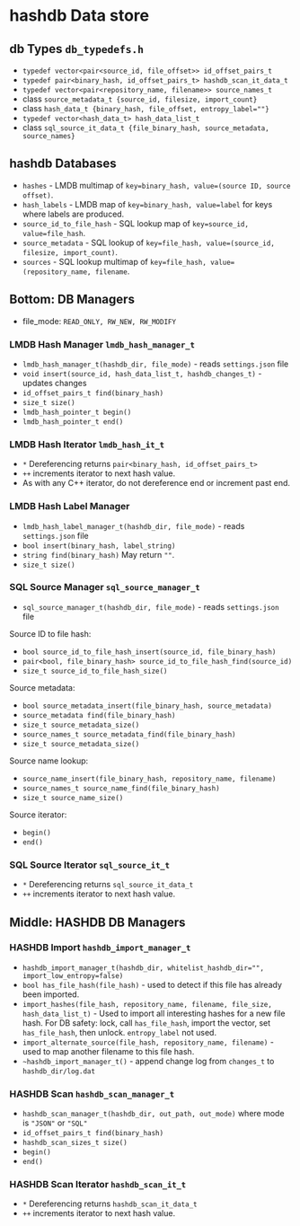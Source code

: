 # hashdb Data store

## db Types `db_typedefs.h`
* `typedef vector<pair<source_id, file_offset>> id_offset_pairs_t`
* `typedef pair<binary_hash, id_offset_pairs_t> hashdb_scan_it_data_t`
* `typedef vector<pair<repository_name, filename>> source_names_t`
* class `source_metadata_t {source_id, filesize, import_count}`
* class `hash_data_t {binary_hash, file_offset, entropy_label=""}`
* `typedef vector<hash_data_t> hash_data_list_t`
* class `sql_source_it_data_t {file_binary_hash, source_metadata, source_names}`

## hashdb Databases
* `hashes` - LMDB multimap of `key=binary_hash, value=(source ID, source offset)`.
* `hash_labels` - LMDB map of `key=binary_hash, value=label` for keys where labels are produced.
* `source_id_to_file_hash` - SQL lookup map of `key=source_id, value=file_hash`.
* `source_metadata` - SQL lookup of `key=file_hash, value=(source_id, filesize, import_count)`.
* `sources` - SQL lookup multimap of `key=file_hash, value=(repository_name, filename`.

## Bottom: DB Managers

* file_mode: `READ_ONLY, RW_NEW, RW_MODIFY`

### LMDB Hash Manager `lmdb_hash_manager_t`

* `lmdb_hash_manager_t(hashdb_dir, file_mode)` - reads `settings.json` file
* `void insert(source_id, hash_data_list_t, hashdb_changes_t)` - updates changes
* `id_offset_pairs_t find(binary_hash)`
* `size_t size()`
* `lmdb_hash_pointer_t begin()`
* `lmdb_hash_pointer_t end()`

### LMDB Hash Iterator `lmdb_hash_it_t`
* `*` Dereferencing returns `pair<binary_hash, id_offset_pairs_t>`
* `++` increments iterator to next hash value.
* As with any C++ iterator, do not dereference end or increment past end.

### LMDB Hash Label Manager

* `lmdb_hash_label_manager_t(hashdb_dir, file_mode)` - reads `settings.json` file
* `bool insert(binary_hash, label_string)`
* `string find(binary_hash)`  May return `""`.
* `size_t size()`

### SQL Source Manager `sql_source_manager_t`

* `sql_source_manager_t(hashdb_dir, file_mode)` - reads `settings.json` file

Source ID to file hash:

* `bool source_id_to_file_hash_insert(source_id, file_binary_hash)`
* `pair<bool, file_binary_hash> source_id_to_file_hash_find(source_id)`
* `size_t source_id_to_file_hash_size()`

Source metadata:

* `bool source_metadata_insert(file_binary_hash, source_metadata)`
* `source_metadata find(file_binary_hash)`
* `size_t source_metadata_size()`
* `source_names_t source_metadata_find(file_binary_hash)`
* `size_t source_metadata_size()`

Source name lookup:

* `source_name_insert(file_binary_hash, repository_name, filename)`
* `source_names_t source_name_find(file_binary_hash)`
* `size_t source_name_size()`

Source iterator:

* `begin()`
* `end()`

### SQL Source Iterator `sql_source_it_t`

* `*` Dereferencing returns `sql_source_it_data_t`
* `++` increments iterator to next hash value.

## Middle: HASHDB DB Managers
### HASHDB Import `hashdb_import_manager_t`

* `hashdb_import_manager_t(hashdb_dir, whitelist_hashdb_dir="", import_low_entropy=false)`
* `bool has_file_hash(file_hash)` - used to detect if this file has already been imported.
* `import_hashes(file_hash, repository_name, filename, file_size, hash_data_list_t)` - Used to import all interesting hashes for a new file hash.  For DB safety: lock, call `has_file_hash`, import the vector, set `has_file_hash`, then unlock.  `entropy_label` not used.
* `import_alternate_source(file_hash, repository_name, filename)` - used to map another filename to this file hash.
* `~hashdb_import_manager_t()` - append change log from `changes_t` to `hashdb_dir/log.dat`

### HASHDB Scan `hashdb_scan_manager_t`
* `hashdb_scan_manager_t(hashdb_dir, out_path, out_mode)` where mode is `"JSON"` or `"SQL"`
* `id_offset_pairs_t find(binary_hash)`
* `hashdb_scan_sizes_t size()`
* `begin()`
* `end()`

### HASHDB Scan Iterator `hashdb_scan_it_t`

* `*` Dereferencing returns `hashdb_scan_it_data_t`
* `++` increments iterator to next hash value.

